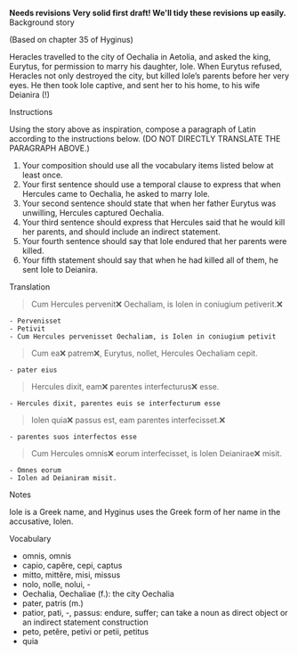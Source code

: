 **Needs revisions**
**Very solid first draft!  We'll tidy these revisions up easily.**
Background story

(Based on chapter 35 of Hyginus)

Heracles travelled to the city of Oechalia in Aetolia, and asked the king, Eurytus, for permission to marry his daughter, Iole. 
When Eurytus refused, Heracles not only destroyed the city, but killed Iole’s parents before her very eyes. He then took Iole captive, 
and sent her to his home, to his wife Deianira (!)

Instructions

Using the story above as inspiration, compose a paragraph of Latin according to the instructions below. (DO NOT DIRECTLY TRANSLATE THE PARAGRAPH ABOVE.)

1. Your composition should use all the vocabulary items listed below at least once.
1. Your first sentence should use a temporal clause to express that when Hercules came to Oechalia, he asked to marry Iole.
1. Your second sentence should state that when her father Eurytus was unwilling, Hercules captured Oechalia.
1. Your third sentence should express that Hercules said that he would kill her parents, and should include an indirect statement.
1. Your fourth sentence should say that Iole endured that her parents were killed.
1. Your fifth statement should say that when he had killed all of them, he sent Iole to Deianira.

Translation 
  > Cum Hercules pervenit❌ Oechaliam, is Iolen in coniugium petiverit.❌
  
    - Pervenisset
    - Petivit
    - Cum Hercules pervenisset Oechaliam, is Iolen in coniugium petivit
    
  > Cum ea❌ patrem❌, Eurytus, nollet, Hercules Oechaliam cepit. 
  
    - pater eius 

  > Hercules dixit, eam❌ parentes interfecturus❌ esse.
  
    - Hercules dixit, parentes euis se interfecturum esse
   
  > Iolen quia❌ passus est, eam parentes interfecisset.❌
  
    - parentes suos interfectos esse
  
  > Cum Hercules omnis❌ eorum interfecisset, is Iolen Deianirae❌ misit.	
   	
    - Omnes eorum 
    - Iolen ad Deianiram misit.


Notes

Iole is a Greek name, and Hyginus uses the Greek form of her name in the accusative, Iolen.

Vocabulary

- omnis, omnis
- capio, capĕre, cepi, captus
- mitto, mittĕre, misi, missus
- nolo, nolle, nolui, -
- Oechalia, Oechaliae (f.): the city Oechalia
- pater, patris (m.)
- patior, pati, -, passus: endure, suffer; can take a noun as direct object or an indirect statement construction
- peto, petĕre, petivi or petii, petitus
- quia
